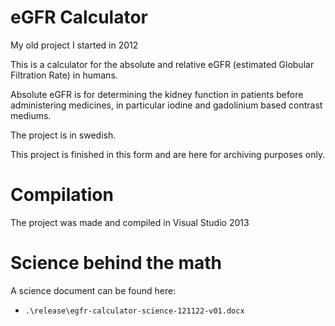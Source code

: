 # eGFR Calculator
My old project I started in 2012

This is a calculator for the absolute and relative eGFR (estimated Globular Filtration Rate) in humans.

Absolute eGFR is for determining the kidney function in patients before administering medicines,
in particular iodine and gadolinium based contrast mediums.

The project is in swedish.

This project is finished in this form and are here for archiving purposes only.

# Compilation
The project was made and compiled in Visual Studio 2013

# Science behind the math
A science document can be found here:
 * `.\release\egfr-calculator-science-121122-v01.docx`

